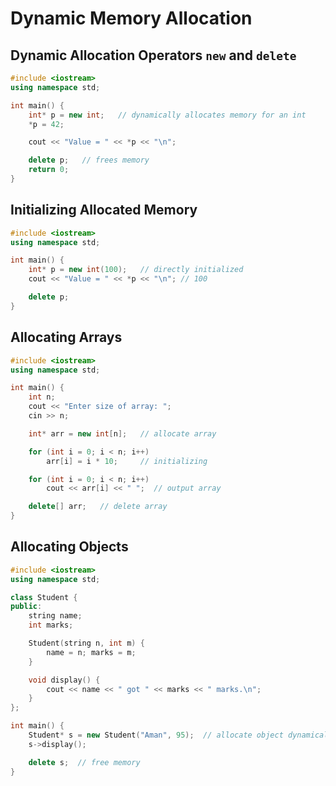 # Dynamic Memory Allocation

## Dynamic Allocation Operators `new` and `delete`
```cpp
#include <iostream>
using namespace std;

int main() {
    int* p = new int;   // dynamically allocates memory for an int
    *p = 42;

    cout << "Value = " << *p << "\n";

    delete p;   // frees memory
    return 0;
}
```

## Initializing Allocated Memory
```cpp
#include <iostream>
using namespace std;

int main() {
    int* p = new int(100);   // directly initialized
    cout << "Value = " << *p << "\n"; // 100

    delete p;
}
```

## Allocating Arrays
```cpp
#include <iostream>
using namespace std;

int main() {
    int n;
    cout << "Enter size of array: ";
    cin >> n;

    int* arr = new int[n];   // allocate array

    for (int i = 0; i < n; i++)
        arr[i] = i * 10;     // initializing

    for (int i = 0; i < n; i++)
        cout << arr[i] << " ";  // output array

    delete[] arr;   // delete array
}
```

## Allocating Objects
```cpp
#include <iostream>
using namespace std;

class Student {
public:
    string name;
    int marks;

    Student(string n, int m) {
        name = n; marks = m;
    }

    void display() {
        cout << name << " got " << marks << " marks.\n";
    }
};

int main() {
    Student* s = new Student("Aman", 95);  // allocate object dynamically
    s->display();

    delete s;  // free memory
}
```
